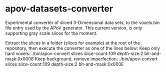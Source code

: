# apov-datasets-converter
Experimental converter of sliced 3-Dimensional data sets, to the voxels.bin file
entry used by the APoV generator. This current version, is only supporting gray
scale slices for the moment.

Extract the slices in a folder (slices for example) at the root of the repository,
then execute the converter as one of the lines below:
Keep only hard voxels:
./bin/apov-convert slices slice-count:109 depth-size:2 bit-and-mask:0x0008
Keep background, remove imperfection:
./bin/apov-convert slices slice-count:109 depth-size:2 bit-and-mask:0x000E
